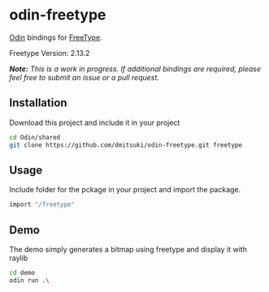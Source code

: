 # odin-freetype
[Odin](https://github.com/odin-lang/Odin) bindings for [FreeType](https://www.freetype.org/index.html).

Freetype Version: 2.13.2

_**Note:** This is a work in progress. If additional bindings are required, please feel free to submit an issue or a pull request._

## Installation
Download this project and include it in your project

```bash
cd Odin/shared
git clone https://github.com/dmitsuki/odin-freetype.git freetype
```

## Usage
Include folder for the pckage in your project and import the package.
```c
import "/freetype"
```

## Demo
The demo simply generates a bitmap using freetype and display it with raylib
```bash
cd demo
odin run .\
```